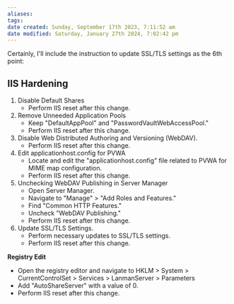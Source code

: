 ```yaml
---
aliases: 
tags: 
date created: Sunday, September 17th 2023, 7:11:52 am
date modified: Saturday, January 27th 2024, 7:02:42 pm
---
```

Certainly, I'll include the instruction to update SSL/TLS settings as the 6th point:

## **IIS Hardening**

1. Disable Default Shares
   - Perform IIS reset after this change.
2. Remove Unneeded Application Pools
   - Keep "DefaultAppPool" and "PasswordVaultWebAccessPool."
   - Perform IIS reset after this change.
3. Disable Web Distributed Authoring and Versioning (WebDAV).
   - Perform IIS reset after this change.
4. Edit applicationhost.config for PVWA
   - Locate and edit the "applicationhost.config" file related to PVWA for MIME map configuration.
   - Perform IIS reset after this change.
5. Unchecking WebDAV Publishing in Server Manager
   - Open Server Manager.
   - Navigate to "Manage" > "Add Roles and Features."
   - Find "Common HTTP Features."
   - Uncheck "WebDAV Publishing."
   - Perform IIS reset after this change.
6. Update SSL/TLS Settings.
   - Perform necessary updates to SSL/TLS settings.
   - Perform IIS reset after this change.

**Registry Edit**
- Open the registry editor and navigate to HKLM > System > CurrentControlSet > Services > LanmanServer > Parameters
- Add "AutoShareServer" with a value of 0.
- Perform IIS reset after this change.
